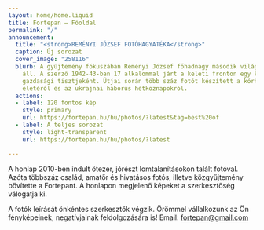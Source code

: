 ```yaml
---
layout: home/home.liquid
title: Fortepan — Főoldal
permalink: "/"
announcement:
  title: "<strong>REMÉNYI JÓZSEF FOTÓHAGYATÉKA</strong>"
  caption: Új sorozat
  cover_image: "258116"
  blurb: A gyűjtemény fókuszában Reményi József főhadnagy második világháborús fotónaplója
    áll. A szerző 1942-43-ban 17 alkalommal járt a keleti fronton egy kórházvonat
    gazdasági tisztjeként. Útjai során több száz fotót készített a kórházvonat belső
    életéről és az ukrajnai háborús hétköznapokról.
  actions:
  - label: 120 fontos kép
    style: primary
    url: https://fortepan.hu/hu/photos/?latest&tag=best%20of
  - label: A teljes sorozat
    style: light-transparent
    url: https://fortepan.hu/hu/photos/?latest

---
```

A honlap 2010-ben indult ötezer, jórészt lomtalanításokon talált fotóval. Azóta többszáz család, amatőr és hivatásos fotós, illetve közgyűjtemény bővítette a Fortepant. A honlapon megjelenő képeket a szerkesztőség válogatja ki.

A fotók leírását önkéntes szerkesztők végzik. Örömmel vállalkozunk az Ön fényképeinek, negatívjainak feldolgozására is! Email: [fortepan@gmail.com](mailto:fortepan@gmail.com)